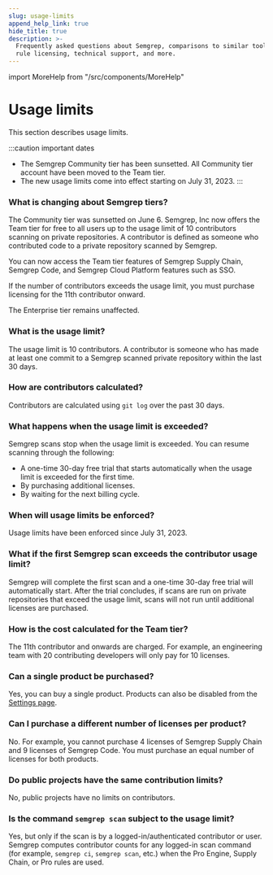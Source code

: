 ```yaml
---
slug: usage-limits
append_help_link: true
hide_title: true
description: >-
  Frequently asked questions about Semgrep, comparisons to similar tools,
  rule licensing, technical support, and more.
---
```


import MoreHelp from "/src/components/MoreHelp"

# Usage limits

This section describes usage limits.

:::caution important dates
* The Semgrep Community tier has been sunsetted. All Community tier account have been moved to the Team tier.
* The new usage limits come into effect starting on July 31, 2023.
:::

### What is changing about Semgrep tiers?

The Community tier was sunsetted on June 6. Semgrep, Inc now offers the Team tier for free to all users up to the usage limit of 10 contributors scanning on private repositories. A contributor is defined as someone who contributed code to a private repository scanned by Semgrep.

You can now access the Team tier features of Semgrep Supply Chain, Semgrep Code, and Semgrep Cloud Platform features such as SSO.

If the number of contributors exceeds the usage limit, you must purchase licensing for the 11th contributor onward.

The Enterprise tier remains unaffected.

### What is the usage limit?

The usage limit is 10 contributors. A contributor is someone who has made at least one commit to a Semgrep scanned private repository within the last 30 days.

### How are contributors calculated?

Contributors are calculated using `git log` over the past 30 days.

### What happens when the usage limit is exceeded?

Semgrep scans stop when the usage limit is exceeded. You can resume scanning through the following:

* A one-time 30-day free trial that starts automatically when the usage limit is exceeded for the first time.
* By purchasing additional licenses.
* By waiting for the next billing cycle.

### When will usage limits be enforced?

Usage limits have been enforced since July 31, 2023.

### What if the first Semgrep scan exceeds the contributor usage limit?

Semgrep will complete the first scan and a one-time 30-day free trial will automatically start. After the trial concludes, if scans are run on private repositories that exceed the usage limit, scans will not run until additional licenses are purchased.

### How is the cost calculated for the Team tier?

The 11th contributor and onwards are charged. For example, an engineering team with 20 contributing developers will only pay for 10 licenses.

### Can a single product be purchased?

Yes, you can buy a single product. Products can also be disabled from the [Settings page](https://semgrep.dev/orgs/-/settings).

### Can I purchase a different number of licenses per product?

No. For example, you cannot purchase 4 licenses of Semgrep Supply Chain and 9 licenses of Semgrep Code. You must purchase an equal number of licenses for both products.

### Do public projects have the same contribution limits?

No, public projects have no limits on contributors.

### Is the command `semgrep scan` subject to the usage limit?

Yes, but only if the scan is by a logged-in/authenticated contributor or user. Semgrep computes contributor counts for any logged-in scan command (for example, `semgrep ci`, `semgrep scan`, etc.) when the Pro Engine, Supply Chain, or Pro rules are used.
